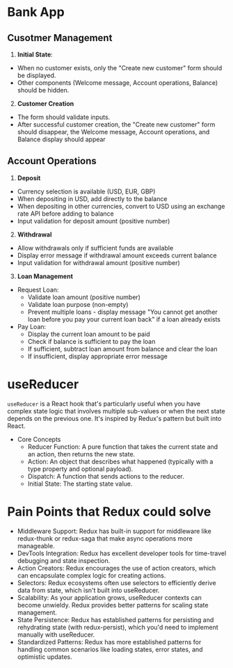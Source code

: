 # Bank App

## Cusotmer Management

1. **Initial State**:

- When no customer exists, only the "Create new customer" form should be displayed.
- Other components (Welcome message, Account operations, Balance) should be hidden.

2. **Customer Creation**

- The form should validate inputs.
- After successful customer creation, the "Create new customer" form should disappear, the Welcome message, Account operations, and Balance display should appear

## Account Operations

1. **Deposit**

- Currency selection is available (USD, EUR, GBP)
- When depositing in USD, add directly to the balance
- When depositing in other currencies, convert to USD using an exchange rate API before adding to balance
- Input validation for deposit amount (positive number)

2. **Withdrawal**

- Allow withdrawals only if sufficient funds are available
- Display error message if withdrawal amount exceeds current balance
- Input validation for withdrawal amount (positive number)

3. **Loan Management**

- Request Loan:
  - Validate loan amount (positive number)
  - Validate loan purpose (non-empty)
  - Prevent multiple loans - display message "You cannot get another loan before you pay your current loan back" if a loan already exists
- Pay Loan:
  - Display the current loan amount to be paid
  - Check if balance is sufficient to pay the loan
  - If sufficient, subtract loan amount from balance and clear the loan
  - If insufficient, display appropriate error message

# useReducer

`useReducer` is a React hook that's particularly useful when you have complex state logic that involves multiple sub-values or when the next state depends on the previous one. It's inspired by Redux's pattern but built into React.

- Core Concepts
  - Reducer Function: A pure function that takes the current state and an action, then returns the new state.
  - Action: An object that describes what happened (typically with a type property and optional payload).
  - Dispatch: A function that sends actions to the reducer.
  - Initial State: The starting state value.

# Pain Points that Redux could solve

- Middleware Support: Redux has built-in support for middleware like redux-thunk or redux-saga that make async operations more manageable.
- DevTools Integration: Redux has excellent developer tools for time-travel debugging and state inspection.
- Action Creators: Redux encourages the use of action creators, which can encapsulate complex logic for creating actions.
- Selectors: Redux ecosystems often use selectors to efficiently derive data from state, which isn't built into useReducer.
- Scalability: As your application grows, useReducer contexts can become unwieldy. Redux provides better patterns for scaling state management.
- State Persistence: Redux has established patterns for persisting and rehydrating state (with redux-persist), which you'd need to implement manually with useReducer.
- Standardized Patterns: Redux has more established patterns for handling common scenarios like loading states, error states, and optimistic updates.
